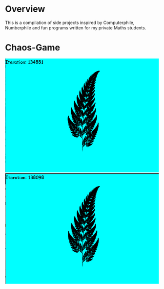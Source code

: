 # Overview
This is a compilation of side projects inspired by Computerphile, Numberphile and fun programs written for my private Maths students.

# Chaos-Game
![](image.png)
![](img2.png)
